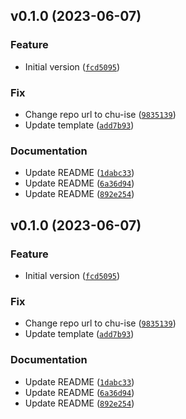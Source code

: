 <!--next-version-placeholder-->

## v0.1.0 (2023-06-07)

### Feature

* Initial version ([`fcd5095`](https://github.com/entelecheia/mlops-project-2023/commit/fcd509503ef83e8d730998af641323eb81fee337))

### Fix

* Change repo url to chu-ise ([`9835139`](https://github.com/entelecheia/mlops-project-2023/commit/9835139172ff71fb1abddb30457634c199d027f9))
* Update template ([`add7b93`](https://github.com/entelecheia/mlops-project-2023/commit/add7b930c3468ffd2ae185ba6eed7b3d5cbcf8d2))

### Documentation

* Update README ([`1dabc33`](https://github.com/entelecheia/mlops-project-2023/commit/1dabc33e168afc53db2c8fe29de3cbb5f315ef16))
* Update README ([`6a36d94`](https://github.com/entelecheia/mlops-project-2023/commit/6a36d947d7e963dcd6458ba41c302ae6748d5489))
* Update README ([`892e254`](https://github.com/entelecheia/mlops-project-2023/commit/892e2541f7c40de02bf6a57016fcbfacfef86232))

## v0.1.0 (2023-06-07)

### Feature

* Initial version ([`fcd5095`](https://github.com/chu-ise/mlops-project-2023/commit/fcd509503ef83e8d730998af641323eb81fee337))

### Fix

* Change repo url to chu-ise ([`9835139`](https://github.com/chu-ise/mlops-project-2023/commit/9835139172ff71fb1abddb30457634c199d027f9))
* Update template ([`add7b93`](https://github.com/chu-ise/mlops-project-2023/commit/add7b930c3468ffd2ae185ba6eed7b3d5cbcf8d2))

### Documentation

* Update README ([`1dabc33`](https://github.com/chu-ise/mlops-project-2023/commit/1dabc33e168afc53db2c8fe29de3cbb5f315ef16))
* Update README ([`6a36d94`](https://github.com/chu-ise/mlops-project-2023/commit/6a36d947d7e963dcd6458ba41c302ae6748d5489))
* Update README ([`892e254`](https://github.com/chu-ise/mlops-project-2023/commit/892e2541f7c40de02bf6a57016fcbfacfef86232))
